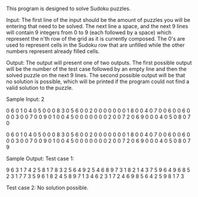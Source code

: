 This program is designed to solve Sudoku puzzles.

Input: The first line of the input should be the amount of puzzles you will be entering
that need to be solved. The next line a space, and the next 9 lines will contain 9 
integers from 0 to 9 (each followed by a space) which represent the n'th row of the 
grid as it is currently composed. The 0's are used to represent cells in the Sudoku
row that are unfilled while the other numbers represent already filled cells.

Output: The output will present one of two outputs. The first possible output will be 
the number of the test case followed by an empty line and then the solved puzzle on the
next 9 lines. The second possible output will be that no solution is possible, which
will be printed if the program could not find a valid solution to the puzzle.

Sample Input:
2

0 6 0 1 0 4 0 5 0
0 0 8 3 0 5 6 0 0
2 0 0 0 0 0 0 0 1
8 0 0 4 0 7 0 0 6
0 0 6 0 0 0 3 0 0
7 0 0 9 0 1 0 0 4
5 0 0 0 0 0 0 0 2
0 0 7 2 0 6 9 0 0
0 4 0 5 0 8 0 7 0

0 6 0 1 0 4 0 5 0
0 0 8 3 0 5 6 0 0
2 0 0 0 0 0 0 0 1
8 0 0 4 0 7 0 0 6
0 0 6 0 0 0 3 0 0
7 0 0 9 0 1 0 0 4
5 0 0 0 0 0 0 0 2
0 0 7 2 0 6 9 0 0
0 4 0 5 0 8 0 7 9

Sample Output:
Test case 1:

9 6 3 1 7 4 2 5 8
1 7 8 3 2 5 6 4 9
2 5 4 6 8 9 7 3 1
8 2 1 4 3 7 5 9 6
4 9 6 8 5 2 3 1 7
7 3 5 9 6 1 8 2 4
5 8 9 7 1 3 4 6 2
3 1 7 2 4 6 9 8 5
6 4 2 5 9 8 1 7 3

Test case 2:
No solution possible.
